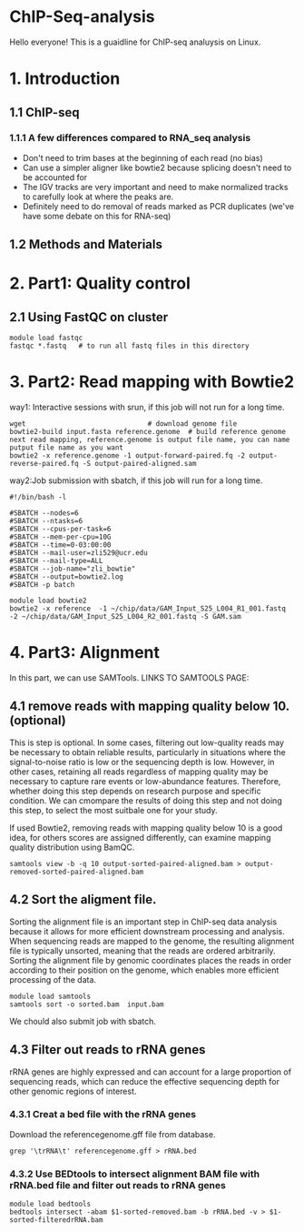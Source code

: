 # ChIP-Seq-analysis

Hello everyone! This is a guaidline for ChIP-seq analuysis on Linux. 

# 1. Introduction 
## 1.1 ChIP-seq 
### 1.1.1 A few differences compared to RNA_seq analysis 
- Don't need to trim bases at the beginning of each read (no bias)
- Can use a simpler aligner like bowtie2 because splicing doesn't need to be accounted for
- The IGV tracks are very important and need to make normalized tracks to carefully look at where the peaks are.
- Definitely need to do removal of reads marked as PCR duplicates (we've have some debate on this for RNA-seq)

## 1.2 Methods and Materials 

# 2. Part1: Quality control 
## 2.1 Using FastQC on cluster 
```
module load fastqc 
fastqc *.fastq   # to run all fastq files in this directory
```

# 3. Part2: Read mapping with Bowtie2
way1: Interactive sessions with srun, if this job will not run for a long time.
```
wget                              # download genome file 
bowtie2-build input.fasta reference.genome  # build reference genome next read mapping, reference.genome is output file name, you can name putput file name as you want
bowtie2 -x reference.genome -1 output-forward-paired.fq -2 output-reverse-paired.fq -S output-paired-aligned.sam  
```

way2:Job submission with sbatch, if this job will run for a long time.

```
#!/bin/bash -l

#SBATCH --nodes=6
#SBATCH --ntasks=6
#SBATCH --cpus-per-task=6
#SBATCH --mem-per-cpu=10G
#SBATCH --time=0-03:00:00  
#SBATCH --mail-user=zli529@ucr.edu
#SBATCH --mail-type=ALL
#SBATCH --job-name="zli_bowtie"
#SBATCH --output=bowtie2.log
#SBATCH -p batch 

module load bowtie2
bowtie2 -x reference  -1 ~/chip/data/GAM_Input_S25_L004_R1_001.fastq -2 ~/chip/data/GAM_Input_S25_L004_R2_001.fastq -S GAM.sam 

```

# 4. Part3: Alignment
In this part, we can use SAMTools.
LINKS TO SAMTOOLS PAGE:

## 4.1 remove reads with mapping quality below 10. (optional)
This is step is optional. In some cases, filtering out low-quality reads may be necessary to obtain reliable results, particularly in situations where the signal-to-noise ratio is low or the sequencing depth is low. However, in other cases, retaining all reads regardless of mapping quality may be necessary to capture rare events or low-abundance features. Therefore, whether doing this step depends on research purpose and specific condition. We can cmompare the results of doing this step and not doing this step, to select the most suitbale one for your study.

If used Bowtie2, removing reads with mapping quality below 10 is a good idea, for others scores are assigned differently, can examine mapping quality distribution using BamQC.

```
samtools view -b -q 10 output-sorted-paired-aligned.bam > output-removed-sorted-paired-aligned.bam 
```

## 4.2 Sort the aligment file.
Sorting the alignment file is an important step in ChIP-seq data analysis because it allows for more efficient downstream processing and analysis. When sequencing reads are mapped to the genome, the resulting alignment file is typically unsorted, meaning that the reads are ordered arbitrarily. Sorting the alignment file by genomic coordinates places the reads in order according to their position on the genome, which enables more efficient processing of the data.

```
module load samtools 
samtools sort -o sorted.bam  input.bam
```
We chould also submit job with sbatch.

## 4.3 Filter out reads to rRNA genes
rRNA genes are highly expressed and can account for a large proportion of sequencing reads, which can reduce the effective sequencing depth for other genomic regions of interest. 

### 4.3.1 Creat a bed file with the rRNA genes 

Download the referencegenome.gff file from database. 
```
grep '\trRNA\t' referencegenome.gff > rRNA.bed
```
### 4.3.2 Use BEDtools to intersect alignment BAM file with rRNA.bed file and filter out reads to rRNA genes
```
module load bedtools 
bedtools intersect -abam $1-sorted-removed.bam -b rRNA.bed -v > $1-sorted-filteredrRNA.bam 
```

